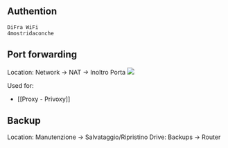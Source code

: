 ## Authention
```
DiFra WiFi
4mostridaconche
```


## Port forwarding
Location: Network -> NAT -> Inoltro Porta
![](https://i.imgur.com/RVyJLMe.png)

Used for:
- [[Proxy - Privoxy]]

## Backup
Location: Manutenzione -> Salvataggio/Ripristino
Drive: Backups -> Router
